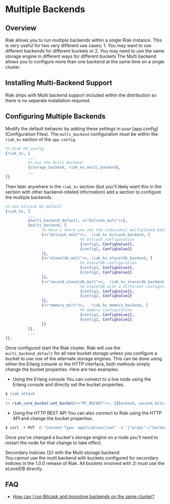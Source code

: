 # Multiple Backends

<div id="toc"></div>

## Overview

Riak allows you to run multiple backends within a single Riak instance.  This
is very useful for two very different use cases; 1. You may want to use
different backends for different buckets or 2. You may need to use the same
storage engine in different ways for different buckets The Multi backend allows
you to configure more than one backend at the same time on a single cluster.

## Installing Multi-Backend Support

Riak ships with Multi backend support included within the distribution so there
is no separate installation required.

## Configuring Multiple Backends

Modify the default behavior by adding these settings in your
[app.config](Configuration Files).  The `multi_backend` configuration must be
within the `riak_kv` section of the `app.config`.

```erlang
%% Riak KV config
{riak_kv, [
          ...
          %% Use the Multi Backend
          {storage_backend, riak_kv_multi_backend},
          ...
]}
```

Then later anywhere in the `riak_kv` section (but you'll likely want this in the
section with other backend-related information) add a section to configure the
multiple backends.

```erlang
%% Use bitcask by default
{riak_kv, [
          ...
          {multi_backend_default, <<"bitcask_mult">>},
          {multi_backend, [
                %% Here's where you set the individual multiplexed backends
                {<<"bitcask_mult">>,  riak_kv_bitcask_backend, [
                                 %% bitcask configuration
                                 {config1, ConfigValue1},
                                 {config2, ConfigValue2}
                ]},
                {<<"eleveldb_mult">>, riak_kv_eleveldb_backend, [
                                 %% eleveldb configuration
                                 {config1, ConfigValue1},
                                 {config2, ConfigValue2}
                ]},
                {<<"second_eleveldb_mult">>,  riak_kv_eleveldb_backend, [
                                 %% eleveldb with a different configuration
                                 {config1, ConfigValue1},
                                 {config2, ConfigValue2}
                ]},
                {<<"memory_mult">>,   riak_kv_memory_backend, [
                                 %% memory configuration
                                 {config1, ConfigValue1},
                                 {config2, ConfigValue2}
                ]}
          ]},
          ...
]},
```

Once configured start the Riak cluster.  Riak will use the
`multi_backend_default` for all new bucket storage unless you configure a
bucket to use one of the alternate storage engines.  This can be done using
either the Erlang console or the HTTP interface, both methods simply change the
bucket properties.  Here are two examples:

  * Using the Erlang console
    You can connect to a live node using the Erlang console and directly set
    the bucket properties.
```erlang
$ riak attach
...
1> riak_core_bucket:set_bucket(<<"MY_BUCKET">>, [{backend, second_bitcask_mult}])
```


  * Using the HTTP REST API
    You can also connect to Riak using the HTTP API and change the bucket
    properties.
```bash
$ curl -X PUT -H "Content-Type: application/json" -d '{"props":{"backend":"memory_mult"}}' http://riaknode:8098/riak/transient_example_bucketname
```

Once you've changed a bucket's storage engine on a node you'll need to restart
the node for that change to take effect.

<div class="note"><div class="title">Secondary Indicies (2i) with the Multi storage backend</div> You cannot use the multi backend with buckets configured for secondary indicies in the 1.0.0 release of Riak.  All buckets involved with 2i must use the eLevelDB directly.</div>

## FAQ

  * [How can I run Bitcask and Innostore backends on the same cluster?](https://help.basho.com/entries/20186031-how-can-i-run-bitcask-and-innostore-on-the-same-cluster)
